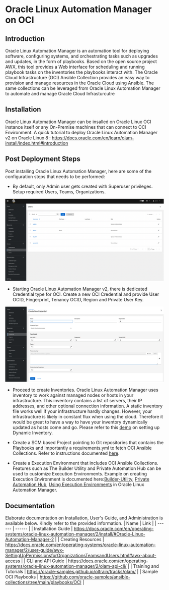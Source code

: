 # Oracle Linux Automation Manager on OCI

## Introduction
Oracle Linux Automation Manager is an automation tool for deploying software, configuring systems, and orchestrating tasks such as upgrades and updates, in the form of playbooks.
Based on the open source project AWX, this tool provides a Web interface for scheduling and running playbook tasks on the inventories the playbooks interact with. 
The Oracle Cloud Infrastructure (OCI) Ansible Collection provides an easy way to provision and manage resources in the Oracle Cloud using Ansible. The same collections can be leveraged from Oracle Linux Automation Manager to automate and manage Oracle Cloud Infrasturcutre

## Installation
Oracle Linux Automation  Manager can be insalled on Oracle Linux OCI instance  itself or any On-Premise machines that can connect to OCI Environment.
A quick tutorial to deploy Oracle Linux Automation Manager v2 on Oracle Linux 8 :
https://docs.oracle.com/en/learn/olam-install/index.html#introduction
## Post Deployment Steps

Post installing Oracle Linux Automation Manager, here are some of the configuration steps that needs to be performed:

* By default, only Admin user gets created with Superuser privileges. Setup required Users, Teams, Organizations. 
<img src="images/users.png" alt="Users" title="Users">

* Starting Oracle Linux Automation Manager v2, there is dedicated Credential type for OCI. Create a new OCI Credential and provide User OCID, Fingerprint, Tenancy OCID, Region and Private User Key.
<img src="images/credentials.png" alt="Credentials" title="Crednetials">

  
* Proceed to create Inventories. Oracle Linux Automation Manager uses inventory to work against managed nodes or hosts in your infrastructure. This inventory contains a list of servers, their IP addresses, and other optional connection information.
A static inventory file works well if your infrastructure hardly changes.
However, your infrastructure is likely in constant flux when using the cloud. Therefore it would be great to have a way to have your inventory dynamically updated as hosts come and go.
Please refer to this [demo](https://www.youtube.com/watch?v=Fs3l5P-D_nk&t=190s) on setting up Dynamic Inventory.

* Create a SCM based Project pointing to Git repositories that contains the Playbooks and importantly a requirements.yml to fetch OCI Ansible Collections. Refer to instructions documented [here](https://docs.oracle.com/en/learn/olam-oci-collection/#introduction).
  
* Create a Execution Environment that includes OCI Ansible Collections. Features such as The Builder Utility and Private Automation Hub can be used to customize Execution Environments. Example on creating Execution Environment is documented here:[Builder-Utility](https://docs.oracle.com/en/learn/olam-builder-custom/#introduction), [Private Automation Hub](https://docs.oracle.com/en/learn/olam-pah-manage-ee/#summary), [Using Execution Environments](https://docs.oracle.com/en/learn/olam-use-custom-ee/#add-a-host) in Oracle Linux Automation Manager.

## Documentation
Elaborate documentation on Installation, User's Guide, and Administration is available below. Kindly refer to the provided information.
| Name | Link |
| ------ | ------ |
| Installation Guide | https://docs.oracle.com/en/operating-systems/oracle-linux-automation-manager/2/install/#Oracle-Linux-Automation-Manager-2 |
| Creating Resources | https://docs.oracle.com/en/operating-systems/oracle-linux-automation-manager/2/user-guide/awx-SettingUpPermissionsforOrganizationsTeamsandUsers.html#awx-about-access |
| CLI and API Guide | https://docs.oracle.com/en/operating-systems/oracle-linux-automation-manager/2/olam-api-cli/ |
| Training and Tutorials | https://oracle-samples.github.io/oltrain/tracks/olam/ |
| Sample OCI Playbooks | https://github.com/oracle-samples/ansible-collections/tree/main/playbooks/OCI |
